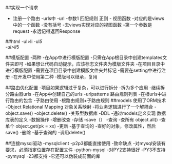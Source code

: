 ##实现一个请求
- 注册一个路由
    -urls中
        -url
            -参数1 匹配规则  正则
        - 视图函数
            -对应的是views中的一个函数
                -没有括号
 -去views实现对应的视图函数
    -第一个参数是request
    -永远记得返回Response
 
##html
-ul>li
-ul*5   
-ul>li*5    

##模版配置
-两种
    -在App中进行模版配置
        -只需在App根目录中创建templates文件夹即可
        -如果想让代码自动提示，应该标志文件夹为模版文件夹
    -在项目目录中进行模版配置
        -需要在项目目录中创建模版文件夹并标记
        -需要在setting中进行注册
    -在开发中使用第二种
        -模版可以继承，复用
     
##路由优化配置
    -项目如果逻辑过于复杂，可以进行拆分
    -拆为多个应用
    -继续拆分路由器urls
        -在App中创建自己的urls
            -urlpatterns 路由规则列表
            -在根urls中进行路由的包含
        -子路由使用
            -根路由规则+子路由规则
##models 使用了ORM技术
-Object Relational Mapping 对象关系映射
-将业务逻辑进行了一个解耦合
    -object.save()
    -object.delete()
-关系型数据库
    -DDL
    -通过models定义实现  数据库表的定义
-数据操作
    -增删改查
    -存储
        -save（）
    -查询
        -查所有 object.all()
        -查单个 object.get(pk = xx)
    -更新
        -基于查询的
        -查好的对象，修改属性，然后save()
    -删除
        -基于查询的
        -调用delete()
     
##连接mysql驱动
-mysqlclient
    -p2p3都能直接使用
    -致命缺点
        -对mysql安装有要求，必须指定位置存在配置文件
-python-mysql
    -对PY2支持很好
    -PY3不支持
-pymysql
    -23都支持
    -它还可以伪装成前面的库